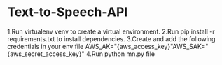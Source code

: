 # Text-to-Speech-API

1.Run virtualenv venv to create a virtual environment.
2.Run pip install -r requirements.txt to install dependencies.
3.Create and add the following credentials in your env file AWS_AK="{aws_access_key}"AWS_SAK="{aws_secret_access_key}"
4.Run python mn.py file
